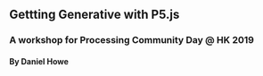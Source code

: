 ## Gettting Generative with P5.js
### A workshop for Processing Community Day @ HK 2019
#### By Daniel Howe

<img sre="https://raw.githubusercontent.com/dhowe/GetGen/master/getgen.png" width="600"/>

